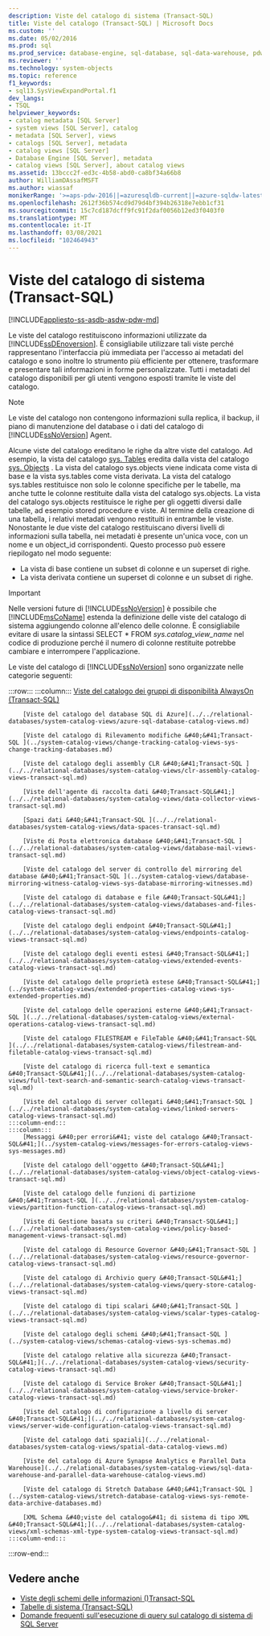 ```yaml
---
description: Viste del catalogo di sistema (Transact-SQL)
title: Viste del catalogo (Transact-SQL) | Microsoft Docs
ms.custom: ''
ms.date: 05/02/2016
ms.prod: sql
ms.prod_service: database-engine, sql-database, sql-data-warehouse, pdw
ms.reviewer: ''
ms.technology: system-objects
ms.topic: reference
f1_keywords:
- sql13.SysViewExpandPortal.f1
dev_langs:
- TSQL
helpviewer_keywords:
- catalog metadata [SQL Server]
- system views [SQL Server], catalog
- metadata [SQL Server], views
- catalogs [SQL Server], metadata
- catalog views [SQL Server]
- Database Engine [SQL Server], metadata
- catalog views [SQL Server], about catalog views
ms.assetid: 13bccc2f-ed3c-4b58-abd0-ca8bf34a66b8
author: WilliamDAssafMSFT
ms.author: wiassaf
monikerRange: '>=aps-pdw-2016||=azuresqldb-current||=azure-sqldw-latest||>=sql-server-2016||>=sql-server-linux-2017||=azuresqldb-mi-current'
ms.openlocfilehash: 2612f36b574cd9d79d4bf394b26318e7ebb1cf31
ms.sourcegitcommit: 15c7cd187dcff9fc91f2daf0056b12ed3f0403f0
ms.translationtype: MT
ms.contentlocale: it-IT
ms.lasthandoff: 03/08/2021
ms.locfileid: "102464943"
---
```

# <a name="system-catalog-views-transact-sql"></a>Viste del catalogo di sistema (Transact-SQL)

[!INCLUDE[appliesto-ss-asdb-asdw-pdw-md](../../includes/appliesto-ss-asdb-asdw-pdw-md.md)]

Le viste del catalogo restituiscono informazioni utilizzate da [!INCLUDE[ssDEnoversion](../../includes/ssdenoversion-md.md)]. È consigliabile utilizzare tali viste perché rappresentano l'interfaccia più immediata per l'accesso ai metadati del catalogo e sono inoltre lo strumento più efficiente per ottenere, trasformare e presentare tali informazioni in forme personalizzate. Tutti i metadati del catalogo disponibili per gli utenti vengono esposti tramite le viste del catalogo.

> [!NOTE]
> Le viste del catalogo non contengono informazioni sulla replica, il backup, il piano di manutenzione del database o i dati del catalogo di [!INCLUDE[ssNoVersion](../../includes/ssnoversion-md.md)] Agent.

 Alcune viste del catalogo ereditano le righe da altre viste del catalogo. Ad esempio, la vista del catalogo [sys. Tables](../../relational-databases/system-catalog-views/sys-tables-transact-sql.md) eredita dalla vista del catalogo [sys. Objects](../../relational-databases/system-catalog-views/sys-objects-transact-sql.md) . La vista del catalogo sys.objects viene indicata come vista di base e la vista sys.tables come vista derivata. La vista del catalogo sys.tables restituisce non solo le colonne specifiche per le tabelle, ma anche tutte le colonne restituite dalla vista del catalogo sys.objects. La vista del catalogo sys.objects restituisce le righe per gli oggetti diversi dalle tabelle, ad esempio stored procedure e viste. Al termine della creazione di una tabella, i relativi metadati vengono restituiti in entrambe le viste. Nonostante le due viste del catalogo restituiscano diversi livelli di informazioni sulla tabella, nei metadati è presente un'unica voce, con un nome e un object_id corrispondenti. Questo processo può essere riepilogato nel modo seguente:

- La vista di base contiene un subset di colonne e un superset di righe.
- La vista derivata contiene un superset di colonne e un subset di righe.

> [!IMPORTANT]
> Nelle versioni future di [!INCLUDE[ssNoVersion](../../includes/ssnoversion-md.md)] è possibile che [!INCLUDE[msCoName](../../includes/msconame-md.md)] estenda la definizione delle viste del catalogo di sistema aggiungendo colonne all'elenco delle colonne. È consigliabile evitare di usare la sintassi SELECT \* FROM *sys.catalog_view_name* nel codice di produzione perché il numero di colonne restituite potrebbe cambiare e interrompere l'applicazione.

Le viste del catalogo di [!INCLUDE[ssNoVersion](../../includes/ssnoversion-md.md)] sono organizzate nelle categorie seguenti:

:::row:::
    :::column:::
        [Viste del catalogo dei gruppi di disponibilità AlwaysOn &#40;Transact-SQL&#41;](../../relational-databases/system-catalog-views/always-on-availability-groups-catalog-views-transact-sql.md)
        
        [Viste del catalogo del database SQL di Azure](../../relational-databases/system-catalog-views/azure-sql-database-catalog-views.md)
        
        [Viste del catalogo di Rilevamento modifiche &#40;&#41;Transact-SQL ](../system-catalog-views/change-tracking-catalog-views-sys-change-tracking-databases.md)
        
        [Viste del catalogo degli assembly CLR &#40;&#41;Transact-SQL ](../../relational-databases/system-catalog-views/clr-assembly-catalog-views-transact-sql.md)
        
        [Viste dell'agente di raccolta dati &#40;Transact-SQL&#41;](../../relational-databases/system-catalog-views/data-collector-views-transact-sql.md)
        
        [Spazi dati &#40;&#41;Transact-SQL ](../../relational-databases/system-catalog-views/data-spaces-transact-sql.md)
        
        [Viste di Posta elettronica database &#40;&#41;Transact-SQL ](../../relational-databases/system-catalog-views/database-mail-views-transact-sql.md)
        
        [Viste del catalogo del server di controllo del mirroring del database &#40;&#41;Transact-SQL ](../system-catalog-views/database-mirroring-witness-catalog-views-sys-database-mirroring-witnesses.md)
        
        [Viste del catalogo di database e file &#40;Transact-SQL&#41;](../../relational-databases/system-catalog-views/databases-and-files-catalog-views-transact-sql.md)
        
        [Viste del catalogo degli endpoint &#40;Transact-SQL&#41;](../../relational-databases/system-catalog-views/endpoints-catalog-views-transact-sql.md)
        
        [Viste del catalogo degli eventi estesi &#40;Transact-SQL&#41;](../../relational-databases/system-catalog-views/extended-events-catalog-views-transact-sql.md)
        
        [Viste del catalogo delle proprietà estese &#40;Transact-SQL&#41;](../system-catalog-views/extended-properties-catalog-views-sys-extended-properties.md)
        
        [Viste del catalogo delle operazioni esterne &#40;&#41;Transact-SQL ](../../relational-databases/system-catalog-views/external-operations-catalog-views-transact-sql.md)
        
        [Viste del catalogo FILESTREAM e FileTable &#40;&#41;Transact-SQL ](../../relational-databases/system-catalog-views/filestream-and-filetable-catalog-views-transact-sql.md)
        
        [Viste del catalogo di ricerca full-text e semantica &#40;Transact-SQL&#41;](../../relational-databases/system-catalog-views/full-text-search-and-semantic-search-catalog-views-transact-sql.md)
        
        [Viste del catalogo di server collegati &#40;&#41;Transact-SQL ](../../relational-databases/system-catalog-views/linked-servers-catalog-views-transact-sql.md)
    :::column-end:::
    :::column:::
        [Messaggi &#40;per errori&#41; viste del catalogo &#40;Transact-SQL&#41;](../system-catalog-views/messages-for-errors-catalog-views-sys-messages.md)
        
        [Viste del catalogo dell'oggetto &#40;Transact-SQL&#41;](../../relational-databases/system-catalog-views/object-catalog-views-transact-sql.md)
        
        [Viste del catalogo delle funzioni di partizione &#40;&#41;Transact-SQL ](../../relational-databases/system-catalog-views/partition-function-catalog-views-transact-sql.md)
        
        [Viste di Gestione basata su criteri &#40;Transact-SQL&#41;](../../relational-databases/system-catalog-views/policy-based-management-views-transact-sql.md)
        
        [Viste del catalogo di Resource Governor &#40;&#41;Transact-SQL ](../../relational-databases/system-catalog-views/resource-governor-catalog-views-transact-sql.md)
        
        [Viste del catalogo di Archivio query &#40;Transact-SQL&#41;](../../relational-databases/system-catalog-views/query-store-catalog-views-transact-sql.md)
        
        [Viste del catalogo di tipi scalari &#40;&#41;Transact-SQL ](../../relational-databases/system-catalog-views/scalar-types-catalog-views-transact-sql.md)
        
        [Viste del catalogo degli schemi &#40;&#41;Transact-SQL ](../system-catalog-views/schemas-catalog-views-sys-schemas.md)
        
        [Viste del catalogo relative alla sicurezza &#40;Transact-SQL&#41;](../../relational-databases/system-catalog-views/security-catalog-views-transact-sql.md)
        
        [Viste del catalogo di Service Broker &#40;Transact-SQL&#41;](../../relational-databases/system-catalog-views/service-broker-catalog-views-transact-sql.md)
        
        [Viste del catalogo di configurazione a livello di server &#40;Transact-SQL&#41;](../../relational-databases/system-catalog-views/server-wide-configuration-catalog-views-transact-sql.md)
        
        [Viste del catalogo dati spaziali](../../relational-databases/system-catalog-views/spatial-data-catalog-views.md)
        
        [Viste del catalogo di Azure Synapse Analytics e Parallel Data Warehouse](../../relational-databases/system-catalog-views/sql-data-warehouse-and-parallel-data-warehouse-catalog-views.md)
        
        [Viste del catalogo di Stretch Database &#40;&#41;Transact-SQL ](../system-catalog-views/stretch-database-catalog-views-sys-remote-data-archive-databases.md)
        
        [XML Schema &#40;viste del catalogo&#41; di sistema di tipo XML &#40;Transact-SQL&#41;](../../relational-databases/system-catalog-views/xml-schemas-xml-type-system-catalog-views-transact-sql.md)
    :::column-end:::
:::row-end:::

## <a name="see-also"></a>Vedere anche

- [Viste degli schemi delle informazioni &#40;&#41;Transact-SQL ](../../relational-databases/system-information-schema-views/system-information-schema-views-transact-sql.md)
- [Tabelle di sistema &#40;Transact-SQL&#41;](../../relational-databases/system-tables/system-tables-transact-sql.md)
- [Domande frequenti sull'esecuzione di query sul catalogo di sistema di SQL Server](../../relational-databases/system-catalog-views/querying-the-sql-server-system-catalog-faq.yml)

